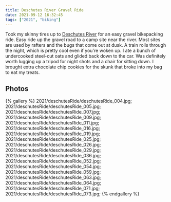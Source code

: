 ```yaml
---
title: Deschutes River Gravel Ride
date: 2021-09-12 16:32:45
tags: ["2021", "biking"]
---
```


Took my skinny tires up to [Deschutes River](https://www.mountaineers.org/activities/trip-reports/bikepack-deschutes-river-state-recreation-area) for an easy gravel bikepacking ride. Easy ride up the gravel road to a camp site near the river. Most sites are used by rafters and the bugs that come out at dusk. A train rolls through the night, which is pretty cool even if you're woken up. I ate a bunch of undercooked steel-cut oats and glided back down to the car. Was definitely worth lugging up a tripod for night shots and a chair for sitting down. I brought extra chocolate chip cookies for the skunk that broke into my bag to eat my treats.

## Photos

{% gallery %}
2021/deschutesRide/deschutesRide_004.jpg;
2021/deschutesRide/deschutesRide_005.jpg;
2021/deschutesRide/deschutesRide_007.jpg;
2021/deschutesRide/deschutesRide_009.jpg;
2021/deschutesRide/deschutesRide_011.jpg;
2021/deschutesRide/deschutesRide_016.jpg;
2021/deschutesRide/deschutesRide_019.jpg;
2021/deschutesRide/deschutesRide_025.jpg;
2021/deschutesRide/deschutesRide_026.jpg;
2021/deschutesRide/deschutesRide_029.jpg;
2021/deschutesRide/deschutesRide_036.jpg;
2021/deschutesRide/deschutesRide_052.jpg;
2021/deschutesRide/deschutesRide_054.jpg;
2021/deschutesRide/deschutesRide_059.jpg;
2021/deschutesRide/deschutesRide_063.jpg;
2021/deschutesRide/deschutesRide_064.jpg;
2021/deschutesRide/deschutesRide_071.jpg;
2021/deschutesRide/deschutesRide_073.jpg;
{% endgallery %}
